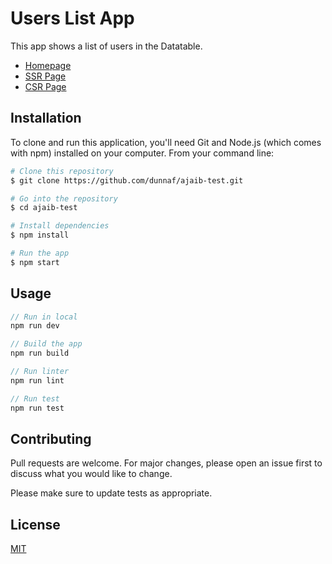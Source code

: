 # Users List App

This app shows a list of users in the Datatable.
- [Homepage](https://ajaib-test-fawn.vercel.app/)
- [SSR Page](https://ajaib-test-fawn.vercel.app/ssr)
- [CSR Page](https://ajaib-test-fawn.vercel.app/csr)

## Installation

To clone and run this application, you'll need Git and Node.js (which comes with npm) installed on your computer. From your command line:

```bash
# Clone this repository
$ git clone https://github.com/dunnaf/ajaib-test.git

# Go into the repository
$ cd ajaib-test

# Install dependencies
$ npm install

# Run the app
$ npm start
```

## Usage

```javascript
// Run in local
npm run dev

// Build the app
npm run build

// Run linter
npm run lint

// Run test
npm run test
```

## Contributing
Pull requests are welcome. For major changes, please open an issue first to discuss what you would like to change.

Please make sure to update tests as appropriate.

## License
[MIT](https://choosealicense.com/licenses/mit/)
